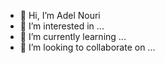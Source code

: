 - 👋 Hi, I’m Adel Nouri
- 👀 I’m interested in ...
- 🌱 I’m currently learning ...
- 💞️ I’m looking to collaborate on ...

<!---
AdelNouri/AdelNouri is a ✨ special ✨ repository because its `README.md` (this file) appears on your GitHub profile.
You can click the Preview link to take a look at your changes.
--->

